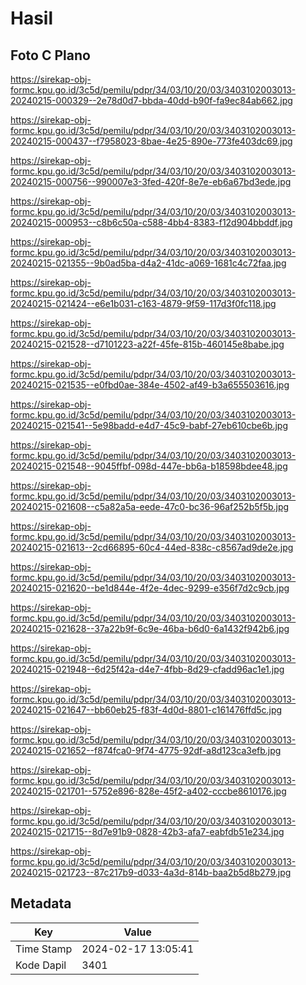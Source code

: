 # Hasil

## Foto C Plano

https://sirekap-obj-formc.kpu.go.id/3c5d/pemilu/pdpr/34/03/10/20/03/3403102003013-20240215-000329--2e78d0d7-bbda-40dd-b90f-fa9ec84ab662.jpg

https://sirekap-obj-formc.kpu.go.id/3c5d/pemilu/pdpr/34/03/10/20/03/3403102003013-20240215-000437--f7958023-8bae-4e25-890e-773fe403dc69.jpg

https://sirekap-obj-formc.kpu.go.id/3c5d/pemilu/pdpr/34/03/10/20/03/3403102003013-20240215-000756--990007e3-3fed-420f-8e7e-eb6a67bd3ede.jpg

https://sirekap-obj-formc.kpu.go.id/3c5d/pemilu/pdpr/34/03/10/20/03/3403102003013-20240215-000953--c8b6c50a-c588-4bb4-8383-f12d904bbddf.jpg

https://sirekap-obj-formc.kpu.go.id/3c5d/pemilu/pdpr/34/03/10/20/03/3403102003013-20240215-021355--9b0ad5ba-d4a2-41dc-a069-1681c4c72faa.jpg

https://sirekap-obj-formc.kpu.go.id/3c5d/pemilu/pdpr/34/03/10/20/03/3403102003013-20240215-021424--e6e1b031-c163-4879-9f59-117d3f0fc118.jpg

https://sirekap-obj-formc.kpu.go.id/3c5d/pemilu/pdpr/34/03/10/20/03/3403102003013-20240215-021528--d7101223-a22f-45fe-815b-460145e8babe.jpg

https://sirekap-obj-formc.kpu.go.id/3c5d/pemilu/pdpr/34/03/10/20/03/3403102003013-20240215-021535--e0fbd0ae-384e-4502-af49-b3a655503616.jpg

https://sirekap-obj-formc.kpu.go.id/3c5d/pemilu/pdpr/34/03/10/20/03/3403102003013-20240215-021541--5e98badd-e4d7-45c9-babf-27eb610cbe6b.jpg

https://sirekap-obj-formc.kpu.go.id/3c5d/pemilu/pdpr/34/03/10/20/03/3403102003013-20240215-021548--9045ffbf-098d-447e-bb6a-b18598bdee48.jpg

https://sirekap-obj-formc.kpu.go.id/3c5d/pemilu/pdpr/34/03/10/20/03/3403102003013-20240215-021608--c5a82a5a-eede-47c0-bc36-96af252b5f5b.jpg

https://sirekap-obj-formc.kpu.go.id/3c5d/pemilu/pdpr/34/03/10/20/03/3403102003013-20240215-021613--2cd66895-60c4-44ed-838c-c8567ad9de2e.jpg

https://sirekap-obj-formc.kpu.go.id/3c5d/pemilu/pdpr/34/03/10/20/03/3403102003013-20240215-021620--be1d844e-4f2e-4dec-9299-e356f7d2c9cb.jpg

https://sirekap-obj-formc.kpu.go.id/3c5d/pemilu/pdpr/34/03/10/20/03/3403102003013-20240215-021628--37a22b9f-6c9e-46ba-b6d0-6a1432f942b6.jpg

https://sirekap-obj-formc.kpu.go.id/3c5d/pemilu/pdpr/34/03/10/20/03/3403102003013-20240215-021948--6d25f42a-d4e7-4fbb-8d29-cfadd96ac1e1.jpg

https://sirekap-obj-formc.kpu.go.id/3c5d/pemilu/pdpr/34/03/10/20/03/3403102003013-20240215-021647--bb60eb25-f83f-4d0d-8801-c161476ffd5c.jpg

https://sirekap-obj-formc.kpu.go.id/3c5d/pemilu/pdpr/34/03/10/20/03/3403102003013-20240215-021652--f874fca0-9f74-4775-92df-a8d123ca3efb.jpg

https://sirekap-obj-formc.kpu.go.id/3c5d/pemilu/pdpr/34/03/10/20/03/3403102003013-20240215-021701--5752e896-828e-45f2-a402-cccbe8610176.jpg

https://sirekap-obj-formc.kpu.go.id/3c5d/pemilu/pdpr/34/03/10/20/03/3403102003013-20240215-021715--8d7e91b9-0828-42b3-afa7-eabfdb51e234.jpg

https://sirekap-obj-formc.kpu.go.id/3c5d/pemilu/pdpr/34/03/10/20/03/3403102003013-20240215-021723--87c217b9-d033-4a3d-814b-baa2b5d8b279.jpg


## Metadata

| Key        | Value               |
| ---------- | ------------------- |
| Time Stamp | 2024-02-17 13:05:41 |
| Kode Dapil | 3401                |



